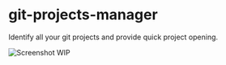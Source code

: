 # git-projects-manager 

Identify all your git projects and provide quick project opening.

![Screenshot WIP](https://f.cloud.github.com/assets/69169/2290250/c35d867a-a017-11e3-86be-cd7c5bf3ff9b.gif)

